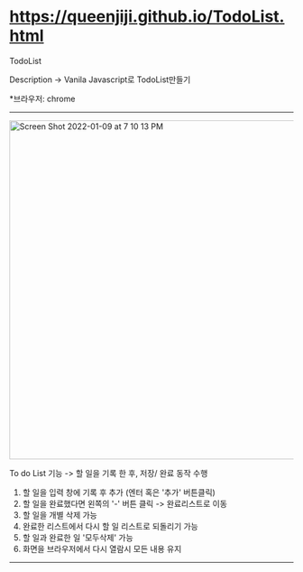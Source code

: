 # https://queenjiji.github.io/TodoList.html
TodoList

Description
-> Vanila Javascript로 TodoList만들기

*브라우저: chrome

------------------------------------------------------------
<img width="600" alt="Screen Shot 2022-01-09 at 7 10 13 PM" src="https://user-images.githubusercontent.com/94300810/148677925-c5111e14-49a1-4536-88ae-f4113953eae0.png">

To do List 기능
-> 할 일을 기록 한 후, 저장/ 완료 동작 수행
   1) 할 일을 입력 창에 기록 후 추가 (엔터 혹은 '추가' 버튼클릭)
   2) 할 일을 완료했다면 왼쪽의 '-' 버튼 클릭 -> 완료리스트로 이동
   3) 할 일을 개별 삭제 가능
   4) 완료한 리스트에서 다시 할 일 리스트로 되돌리기 가능
   5) 할 일과 완료한 일 '모두삭제' 가능
   6) 화면을 브라우저에서 다시 열람시 모든 내용 유지

--------------------------------------------------------------
